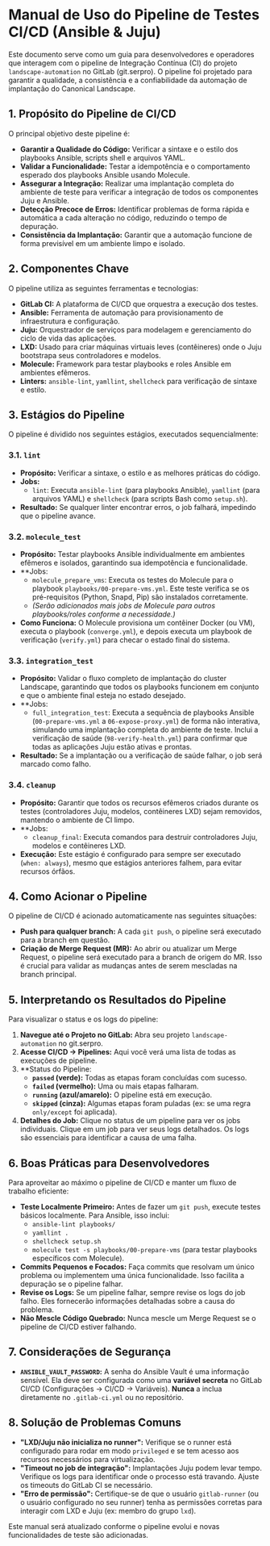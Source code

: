 # Manual de Uso do Pipeline de Testes CI/CD (Ansible & Juju)

Este documento serve como um guia para desenvolvedores e operadores que interagem com o pipeline de Integração Contínua (CI) do projeto `landscape-automation` no GitLab (git.serpro). O pipeline foi projetado para garantir a qualidade, a consistência e a confiabilidade da automação de implantação do Canonical Landscape.

## 1. Propósito do Pipeline de CI/CD

O principal objetivo deste pipeline é:

- **Garantir a Qualidade do Código:** Verificar a sintaxe e o estilo dos playbooks Ansible, scripts shell e arquivos YAML.
- **Validar a Funcionalidade:** Testar a idempotência e o comportamento esperado dos playbooks Ansible usando Molecule.
- **Assegurar a Integração:** Realizar uma implantação completa do ambiente de teste para verificar a integração de todos os componentes Juju e Ansible.
- **Detecção Precoce de Erros:** Identificar problemas de forma rápida e automática a cada alteração no código, reduzindo o tempo de depuração.
- **Consistência da Implantação:** Garantir que a automação funcione de forma previsível em um ambiente limpo e isolado.

## 2. Componentes Chave

O pipeline utiliza as seguintes ferramentas e tecnologias:

- **GitLab CI:** A plataforma de CI/CD que orquestra a execução dos testes.
- **Ansible:** Ferramenta de automação para provisionamento de infraestrutura e configuração.
- **Juju:** Orquestrador de serviços para modelagem e gerenciamento do ciclo de vida das aplicações.
- **LXD:** Usado para criar máquinas virtuais leves (contêineres) onde o Juju bootstrapa seus controladores e modelos.
- **Molecule:** Framework para testar playbooks e roles Ansible em ambientes efêmeros.
- **Linters:** `ansible-lint`, `yamllint`, `shellcheck` para verificação de sintaxe e estilo.

## 3. Estágios do Pipeline

O pipeline é dividido nos seguintes estágios, executados sequencialmente:

### 3.1. `lint`

- **Propósito:** Verificar a sintaxe, o estilo e as melhores práticas do código.
- **Jobs:**
  - `lint`: Executa `ansible-lint` (para playbooks Ansible), `yamllint` (para arquivos YAML) e `shellcheck` (para scripts Bash como `setup.sh`).
- **Resultado:** Se qualquer linter encontrar erros, o job falhará, impedindo que o pipeline avance.

### 3.2. `molecule_test`

- **Propósito:** Testar playbooks Ansible individualmente em ambientes efêmeros e isolados, garantindo sua idempotência e funcionalidade.
- \*\*Jobs:
  - `molecule_prepare_vms`: Executa os testes do Molecule para o playbook `playbooks/00-prepare-vms.yml`. Este teste verifica se os pré-requisitos (Python, Snapd, Pip) são instalados corretamente.
  - _(Serão adicionados mais jobs de Molecule para outros playbooks/roles conforme a necessidade.)_
- **Como Funciona:** O Molecule provisiona um contêiner Docker (ou VM), executa o playbook (`converge.yml`), e depois executa um playbook de verificação (`verify.yml`) para checar o estado final do sistema.

### 3.3. `integration_test`

- **Propósito:** Validar o fluxo completo de implantação do cluster Landscape, garantindo que todos os playbooks funcionem em conjunto e que o ambiente final esteja no estado desejado.
- \*\*Jobs:
  - `full_integration_test`: Executa a sequência de playbooks Ansible (`00-prepare-vms.yml` a `06-expose-proxy.yml`) de forma não interativa, simulando uma implantação completa do ambiente de teste. Inclui a verificação de saúde (`98-verify-health.yml`) para confirmar que todas as aplicações Juju estão ativas e prontas.
- **Resultado:** Se a implantação ou a verificação de saúde falhar, o job será marcado como falho.

### 3.4. `cleanup`

- **Propósito:** Garantir que todos os recursos efêmeros criados durante os testes (controladores Juju, modelos, contêineres LXD) sejam removidos, mantendo o ambiente de CI limpo.
- \*\*Jobs:
  - `cleanup_final`: Executa comandos para destruir controladores Juju, modelos e contêineres LXD.
- **Execução:** Este estágio é configurado para sempre ser executado (`when: always`), mesmo que estágios anteriores falhem, para evitar recursos órfãos.

## 4. Como Acionar o Pipeline

O pipeline de CI/CD é acionado automaticamente nas seguintes situações:

- **Push para qualquer branch:** A cada `git push`, o pipeline será executado para a branch em questão.
- **Criação de Merge Request (MR):** Ao abrir ou atualizar um Merge Request, o pipeline será executado para a branch de origem do MR. Isso é crucial para validar as mudanças antes de serem mescladas na branch principal.

## 5. Interpretando os Resultados do Pipeline

Para visualizar o status e os logs do pipeline:

1.  **Navegue até o Projeto no GitLab:** Abra seu projeto `landscape-automation` no git.serpro.
2.  **Acesse CI/CD -> Pipelines:** Aqui você verá uma lista de todas as execuções de pipeline.
3.  \*\*Status do Pipeline:
    - **`passed` (verde):** Todas as etapas foram concluídas com sucesso.
    - **`failed` (vermelho):** Uma ou mais etapas falharam.
    - **`running` (azul/amarelo):** O pipeline está em execução.
    - **`skipped` (cinza):** Algumas etapas foram puladas (ex: se uma regra `only/except` foi aplicada).
4.  **Detalhes do Job:** Clique no status de um pipeline para ver os jobs individuais. Clique em um job para ver seus logs detalhados. Os logs são essenciais para identificar a causa de uma falha.

## 6. Boas Práticas para Desenvolvedores

Para aproveitar ao máximo o pipeline de CI/CD e manter um fluxo de trabalho eficiente:

- **Teste Localmente Primeiro:** Antes de fazer um `git push`, execute testes básicos localmente. Para Ansible, isso inclui:
  - `ansible-lint playbooks/`
  - `yamllint .`
  - `shellcheck setup.sh`
  - `molecule test -s playbooks/00-prepare-vms` (para testar playbooks específicos com Molecule).
- **Commits Pequenos e Focados:** Faça commits que resolvam um único problema ou implementem uma única funcionalidade. Isso facilita a depuração se o pipeline falhar.
- **Revise os Logs:** Se um pipeline falhar, sempre revise os logs do job falho. Eles fornecerão informações detalhadas sobre a causa do problema.
- **Não Mescle Código Quebrado:** Nunca mescle um Merge Request se o pipeline de CI/CD estiver falhando.

## 7. Considerações de Segurança

- **`ANSIBLE_VAULT_PASSWORD`:** A senha do Ansible Vault é uma informação sensível. Ela deve ser configurada como uma **variável secreta** no GitLab CI/CD (Configurações -> CI/CD -> Variáveis). **Nunca** a inclua diretamente no `.gitlab-ci.yml` ou no repositório.

## 8. Solução de Problemas Comuns

- **"LXD/Juju não inicializa no runner":** Verifique se o runner está configurado para rodar em modo `privileged` e se tem acesso aos recursos necessários para virtualização.
- **"Timeout no job de integração":** Implantações Juju podem levar tempo. Verifique os logs para identificar onde o processo está travando. Ajuste os timeouts do GitLab CI se necessário.
- **"Erro de permissão":** Certifique-se de que o usuário `gitlab-runner` (ou o usuário configurado no seu runner) tenha as permissões corretas para interagir com LXD e Juju (ex: membro do grupo `lxd`).

Este manual será atualizado conforme o pipeline evolui e novas funcionalidades de teste são adicionadas.
